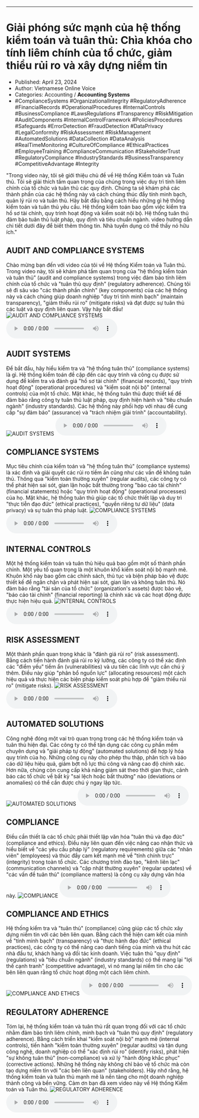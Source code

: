 
---

# Giải phóng sức mạnh của hệ thống kiểm toán và tuân thủ: Chìa khóa cho tính liêm chính của tổ chức, giảm thiểu rủi ro và xây dựng niềm tin

- Published: April 23, 2024
- Author: Vietnamese Online Voice
- Categories: Accounting / **Accounting Systems**
- #ComplianceSystems #OrganizationalIntegrity #RegulatoryAdherence #FinancialRecords #OperationalProcedures #InternalControls #BusinessCompliance #LawsRegulations #Transparency #RiskMitigation #AuditComponents #InternalControlFramework #PoliciesProcedures #Safeguards #ErrorDetection #FraudDetection #DataPrivacy #LegalConformity #RiskAssessment #RiskManagement #AutomatedSolutions #DataCollection #DataAnalysis #RealTimeMonitoring #CultureOfCompliance #EthicalPractices #EmployeeTraining #ComplianceCommunication #StakeholderTrust #RegulatoryCompliance #IndustryStandards #BusinessTransparency #CompetitiveAdvantage #Integrity

"Trong video này, tôi sẽ giới thiệu chủ đề về Hệ thống Kiểm toán và Tuân thủ. Tôi sẽ giải thích tầm quan trọng của chúng trong việc duy trì tính liêm chính của tổ chức và tuân thủ các quy định. Chúng ta sẽ khám phá các thành phần của các hệ thống này và cách chúng thúc đẩy tính minh bạch, quản lý rủi ro và tuân thủ. Hãy bắt đầu bằng cách hiểu những gì hệ thống kiểm toán và tuân thủ yêu cầu. Hệ thống kiểm toán bao gồm việc kiểm tra hồ sơ tài chính, quy trình hoạt động và kiểm soát nội bộ. Hệ thống tuân thủ đảm bảo tuân thủ luật pháp, quy định và tiêu chuẩn ngành. video hướng dẫn chi tiết dưới đây để biết thêm thông tin. Nhà tuyển dụng có thể thấy nó hữu ích."


## AUDIT AND COMPLIANCE SYSTEMS

Chào mừng bạn đến với video của tôi về Hệ thống Kiểm toán và Tuân thủ. Trong video này, tôi sẽ khám phá tầm quan trọng của "hệ thống kiểm toán và tuân thủ" (audit and compliance systems) trong việc đảm bảo tính liêm chính của tổ chức và "tuân thủ quy định" (regulatory adherence). Chúng tôi sẽ đi sâu vào "các thành phần chính" (key components) của các hệ thống này và cách chúng giúp doanh nghiệp "duy trì tính minh bạch" (maintain transparency), "giảm thiểu rủi ro" (mitigate risks) và đạt được sự tuân thủ các luật và quy định liên quan. Vậy hãy bắt đầu!
![AUDIT AND COMPLIANCE SYSTEMS](https://http-archiver-apis-production-80.schnworks.com/storage/images/transitions/2024-04-23/transition--25651998095-Montserrat-Bold-4A148C.jpg)
<audio controls>
    <source src="https://http-archiver-apis-production-80.schnworks.com/storage/audio/file-9239736206.mp3" type="audio/mpeg">
</audio>



## AUDIT SYSTEMS

Để bắt đầu, hãy hiểu kiểm tra và "hệ thống tuân thủ" (compliance systems) là gì. Hệ thống kiểm toán đề cập đến các quy trình và công cụ được sử dụng để kiểm tra và đánh giá "hồ sơ tài chính" (financial records), "quy trình hoạt động" (operational procedures) và "kiểm soát nội bộ" (internal controls) của một tổ chức. Mặt khác, hệ thống tuân thủ được thiết kế để đảm bảo rằng công ty tuân thủ luật pháp, quy định hiện hành và "tiêu chuẩn ngành" (industry standards). Các hệ thống này phối hợp với nhau để cung cấp "sự đảm bảo" (assurance) và "trách nhiệm giải trình" (accountability).
![AUDIT SYSTEMS](https://http-archiver-apis-production-80.schnworks.com/storage/images/transitions/2024-04-23/transition--48973408001-Montserrat-SemiBold-880E4F.jpg)
<audio controls>
    <source src="https://http-archiver-apis-production-80.schnworks.com/storage/audio/file-9562426779.mp3" type="audio/mpeg">
</audio>



## COMPLIANCE SYSTEMS

Mục tiêu chính của kiểm toán và "hệ thống tuân thủ" (compliance systems) là xác định và giải quyết các rủi ro tiềm ẩn cũng như các vấn đề không tuân thủ. Thông qua "kiểm toán thường xuyên" (regular audits), các công ty có thể phát hiện sai sót, gian lận hoặc bất thường trong "báo cáo tài chính" (financial statements) hoặc "quy trình hoạt động" (operational processes) của họ. Mặt khác, hệ thống tuân thủ giúp các tổ chức thiết lập và duy trì "thực tiễn đạo đức" (ethical practices), "quyền riêng tư dữ liệu" (data privacy) và sự tuân thủ pháp luật.
![COMPLIANCE SYSTEMS](https://http-archiver-apis-production-80.schnworks.com/storage/images/transitions/2024-04-23/transition-2870219995-Montserrat-ExtraBold-1A237E.jpg)
<audio controls>
    <source src="https://http-archiver-apis-production-80.schnworks.com/storage/audio/file-29184410088.mp3" type="audio/mpeg">
</audio>



## INTERNAL CONTROLS

Một hệ thống kiểm toán và tuân thủ hiệu quả bao gồm một số thành phần chính. Một yếu tố quan trọng là một khuôn khổ kiểm soát nội bộ mạnh mẽ. Khuôn khổ này bao gồm các chính sách, thủ tục và biện pháp bảo vệ được thiết kế để ngăn chặn và phát hiện sai sót, gian lận và không tuân thủ. Nó đảm bảo rằng "tài sản của tổ chức" (organization's assets) được bảo vệ, "báo cáo tài chính" (financial reporting) là chính xác và các hoạt động được thực hiện hiệu quả.
![INTERNAL CONTROLS](https://http-archiver-apis-production-80.schnworks.com/storage/images/transitions/2024-04-23/transition-34586904957-Montserrat-Regular-673AB7.jpg)
<audio controls>
    <source src="https://http-archiver-apis-production-80.schnworks.com/storage/audio/file-3512193708.mp3" type="audio/mpeg">
</audio>



## RISK ASSESSMENT

Một thành phần quan trọng khác là "đánh giá rủi ro" (risk assessment). Bằng cách tiến hành đánh giá rủi ro kỹ lưỡng, các công ty có thể xác định các "điểm yếu" tiềm ẩn (vulnerabilities) và ưu tiên các lĩnh vực cần chú ý thêm. Điều này giúp "phân bổ nguồn lực" (allocating resources) một cách hiệu quả và thực hiện các biện pháp kiểm soát phù hợp để "giảm thiểu rủi ro" (mitigate risks).
![RISK ASSESSMENT](https://http-archiver-apis-production-80.schnworks.com/storage/images/transitions/2024-04-23/transition--10336463469-Montserrat-SemiBold-004895.jpg)
<audio controls>
    <source src="https://http-archiver-apis-production-80.schnworks.com/storage/audio/file-49417223825.mp3" type="audio/mpeg">
</audio>



## AUTOMATED SOLUTIONS

Công nghệ đóng một vai trò quan trọng trong các hệ thống kiểm toán và tuân thủ hiện đại. Các công ty có thể tận dụng các công cụ phần mềm chuyên dụng và "giải pháp tự động" (automated solutions) để hợp lý hóa quy trình của họ. Những công cụ này cho phép thu thập, phân tích và báo cáo dữ liệu hiệu quả, giảm bớt nỗ lực thủ công và nâng cao độ chính xác. Hơn nữa, chúng còn cung cấp khả năng giám sát theo thời gian thực, cảnh báo các tổ chức về bất kỳ "sai lệch hoặc bất thường" nào (deviations or anomalies) có thể cần được chú ý ngay lập tức.
![AUTOMATED SOLUTIONS](https://http-archiver-apis-production-80.schnworks.com/storage/images/transitions/2024-04-23/transition--4337455560-Montserrat-Bold-673AB7.jpg)
<audio controls>
    <source src="https://http-archiver-apis-production-80.schnworks.com/storage/audio/file-3458472255.mp3" type="audio/mpeg">
</audio>



## COMPLIANCE

Điều cần thiết là các tổ chức phải thiết lập văn hóa "tuân thủ và đạo đức" (compliance and ethics). Điều này liên quan đến việc nâng cao nhận thức và hiểu biết về "các yêu cầu pháp lý" (regulatory requirements) giữa các "nhân viên" (employees) và thúc đẩy cam kết mạnh mẽ về "tính chính trực" (integrity) trong toàn tổ chức. Các chương trình đào tạo, "kênh liên lạc" (communication channels) và "cập nhật thường xuyên" (regular updates) về "các vấn đề tuân thủ" (compliance matters) là công cụ xây dựng văn hóa này.
![COMPLIANCE](https://http-archiver-apis-production-80.schnworks.com/storage/images/transitions/2024-04-23/transition-19545357667-Montserrat-Regular-4A148C.jpg)
<audio controls>
    <source src="https://http-archiver-apis-production-80.schnworks.com/storage/audio/file-30649373484.mp3" type="audio/mpeg">
</audio>



## COMPLIANCE AND ETHICS

Hệ thống kiểm tra và "tuân thủ" (compliance) cũng giúp các tổ chức xây dựng niềm tin với các bên liên quan. Bằng cách thể hiện cam kết của mình về "tính minh bạch" (transparency) và "thực hành đạo đức" (ethical practices), các công ty có thể nâng cao danh tiếng của mình và thu hút các nhà đầu tư, khách hàng và đối tác kinh doanh. Việc tuân thủ "quy định" (regulations) và "tiêu chuẩn ngành" (industry standards) có thể mang lại "lợi thế cạnh tranh" (competitive advantage), vì nó mang lại niềm tin cho các bên liên quan rằng tổ chức hoạt động một cách liêm chính.
![COMPLIANCE AND ETHICS](https://http-archiver-apis-production-80.schnworks.com/storage/images/transitions/2024-04-23/transition--1481905207-Montserrat-Medium-9C27B0.jpg)
<audio controls>
    <source src="https://http-archiver-apis-production-80.schnworks.com/storage/audio/file-49059169758.mp3" type="audio/mpeg">
</audio>



## REGULATORY ADHERENCE

Tóm lại, hệ thống kiểm toán và tuân thủ rất quan trọng đối với các tổ chức nhằm đảm bảo tính liêm chính, minh bạch và "tuân thủ quy định" (regulatory adherence). Bằng cách triển khai "kiểm soát nội bộ" mạnh mẽ (internal controls), tiến hành "kiểm toán thường xuyên" (regular audits) và tận dụng công nghệ, doanh nghiệp có thể "xác định rủi ro" (identify risks), phát hiện "sự không tuân thủ" (non-compliance) và xử lý "hành động khắc phục" (corrective actions). Những hệ thống này không chỉ bảo vệ tổ chức mà còn tạo dựng niềm tin với "các bên liên quan" (stakeholders). Hãy nhớ rằng, hệ thống kiểm toán và tuân thủ mạnh mẽ là nền tảng cho một doanh nghiệp thành công và bền vững. Cảm ơn bạn đã xem video này về Hệ thống Kiểm toán và Tuân thủ.
![REGULATORY ADHERENCE](https://http-archiver-apis-production-80.schnworks.com/storage/images/transitions/2024-04-23/transition--41402664941-Montserrat-Black-4A148C.jpg)
<audio controls>
    <source src="https://http-archiver-apis-production-80.schnworks.com/storage/audio/file-46063631270.mp3" type="audio/mpeg">
</audio>

